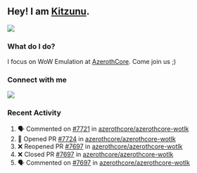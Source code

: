 ## Hey! I am [Kitzunu](https://Github.com/Kitzunu).

<!--<a href="https://github-readme-stats.kitzunu.vercel.app/api?username=Kitzunu&show_icons=true&theme=dark">
  <img align="center" src="https://github-readme-stats.kitzunu.vercel.app/api?username=Kitzunu&show_icons=true&theme=dark" />
</a>-->
<a href="https://github-readme-stats.kitzunu.vercel.app/api?username=Kitzunu&show_icons=true&theme=dark">
  <img align="center" src="https://github-readme-stats.vercel.app/api/top-langs/?username=Kitzunu&layout=compact&theme=dark" />
</a>

### What do I do?

I focus on WoW Emulation at [AzerothCore](https://Github.com/AzerothCore). Come join us ;)

### Connect with me
[![](https://img.shields.io/badge/AzerothCore%20Discord-Connect%20with%20me!-green)](https://discord.com/invite/gkt4y2x)

### Recent Activity

<!--START_SECTION:activity-->
1. 🗣 Commented on [#7721](https://github.com/azerothcore/azerothcore-wotlk/issues/7721) in [azerothcore/azerothcore-wotlk](https://github.com/azerothcore/azerothcore-wotlk)
2. 💪 Opened PR [#7724](https://github.com/azerothcore/azerothcore-wotlk/pull/7724) in [azerothcore/azerothcore-wotlk](https://github.com/azerothcore/azerothcore-wotlk)
3. ❌ Reopened PR [#7697](https://github.com/azerothcore/azerothcore-wotlk/pull/7697) in [azerothcore/azerothcore-wotlk](https://github.com/azerothcore/azerothcore-wotlk)
4. ❌ Closed PR [#7697](https://github.com/azerothcore/azerothcore-wotlk/pull/7697) in [azerothcore/azerothcore-wotlk](https://github.com/azerothcore/azerothcore-wotlk)
5. 🗣 Commented on [#7697](https://github.com/azerothcore/azerothcore-wotlk/issues/7697) in [azerothcore/azerothcore-wotlk](https://github.com/azerothcore/azerothcore-wotlk)
<!--END_SECTION:activity-->
